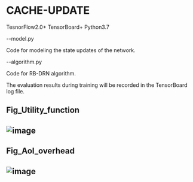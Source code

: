 # CACHE-UPDATE
 TesnorFlow2.0+
 TensorBoard+
 Python3.7

--model.py

Code for modeling the state updates of the network.

--algorithm.py

Code for RB-DRN algorithm.

The evaluation results during training will be recorded in the TensorBoard log file.

## Fig_Utility_function
## ![image](https://github.com/ACCIO-Y97/CACHE-UPDATE/assets/51182183/09ae4667-acd8-43e2-a677-0a8b42cd58a0)
## Fig_AoI_overhead
## ![image](https://github.com/ACCIO-Y97/CACHE-UPDATE/assets/51182183/b816abe3-13a2-4e0c-b66c-2d1a8222a530)


